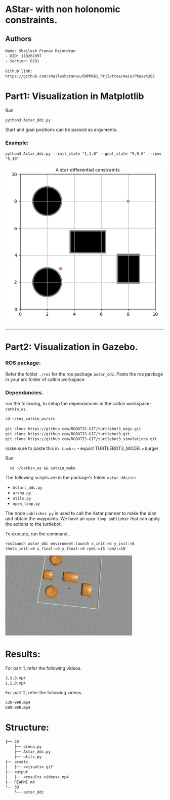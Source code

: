 # AStar- with non holonomic constraints.

## Authors
```
Name: Shailesh Pranav Rajendran
- UID: 118261997
- Section: 0201

Github link: https://github.com/shaileshpranav/ENPM661_Prj3/tree/main/Phase%202
```

#  Part1: Visualization in Matplotlib 
Run 

    python3 Astar_ddc.py 

Start and goal positions can be passed as arguments.

### Example:
    python3 Astar_ddc.py --init_state "1,1,0" --goal_state "9,9,0" --rpms "5,10"


![video](./assets/2d.gif)


---------------------------------------------------
# Part2:  Visualization in Gazebo.

###  ROS package:
Refer the folder `./ros` for the ros package `astar_ddc`. Paste the ros package in your src folder of catkin workspace.

### Dependancies. 
run the following, to setup the dependancies in the catkin workspace- `catkin_ws`.

    cd ~/ros_catkin_ws/src
    
    git clone https://github.com/ROBOTIS-GIT/turtlebot3_msgs.git
    git clone https://github.com/ROBOTIS-GIT/turtlebot3.git
    git clone https://github.com/ROBOTIS-GIT/turtlebot3_simulations.git

make sure to paste this in `.bashrc` -   export TURTLEBOT3_MODEL=burger 

Run 

      cd ~/catkin_ws && catkin_make

The following scripts are in the package's folder `astar_ddc/src` 
-  `Astart_ddc.py`
- `arena.py` 
-  `utils.py` 
- `open_loop.py` 

The node `publisher.py` is used to call the Astar planner to make the plan and obtain the waypoints. 
We have an `open loop publisher` that can apply the actions to the turtlebot.

To execute, run the command,

    roslaunch astar_ddc enviroment.launch x_init:=6 y_init:=8 theta_init:=0 x_final:=9 y_final:=9 rpm1:=15 rpm2:=10 


![video](./assets/3d.gif)



# Results:
For part 1, refer the following videos.

    3,3,0.mp4
    1,1,0.mp4

For part 2, refer the following videos.  

    530-990.mp4
    680-990.mp4


# Structure:

    
    ├── 2D
        ├── arena.py
        ├── Astar_ddc.py
        ├── utils.py
    ├── assets
    │   ├── <visuals>.gif
    ├── output
    │   ├── <results videos>.mp4
    ├── README.md
    └── 3D
        └── astar_ddc

